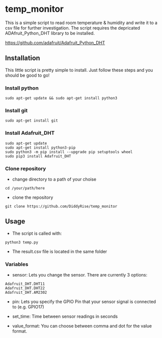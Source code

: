 # temp_monitor


This is a simple script to read room temperature & humidity and write it to a csv file for further investigation. The script requires the depricated ADAfruit_Python_DHT library to be installed.

https://github.com/adafruit/Adafruit_Python_DHT

## Installation
This little script is pretty simple to install. Just follow these steps and you should be good to go!


### Install python
```
sudo apt-get update && sudo apt-get install python3
```


### Install git
```
sudo apt-get install git
```

### Install Adafruit_DHT
```
sudo apt-get update
sudo apt-get install python3-pip
sudo python3 -m pip install --upgrade pip setuptools wheel
sudo pip3 install Adafruit_DHT
```

### Clone repository
- change directory to a path of your choise
```
cd /your/path/here
```
- clone the repository
```
git clone https://github.com/DiddyRise/temp_monitor
```


## Usage
- The script is called with:
```
python3 temp.py
```
- The result.csv file is located in the same folder

### Variables
- sensor: Lets you change the sensor. There are currently 3 options: 
`````
Adafruit_DHT.DHT11
Adafruit_DHT.DHT22
Adafruit_DHT.AM2302
`````

- pin: Lets you specify the GPIO Pin that your sensor signal is connected to (e.g. GPIO17)

- set_time: Time between sensor readings in seconds

- value_format: You can choose between comma and dot for the value format.



